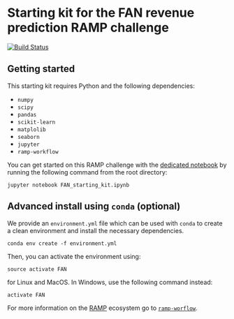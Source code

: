 # Starting kit for the FAN revenue prediction RAMP challenge

[![Build Status](https://travis-ci.org/ramp-kits/fan_revenue_prediction.svg?branch=master)](https://travis-ci.org/ramp-kits/fan_revenue_prediction)

## Getting started

This starting kit requires Python and the following dependencies:

* `numpy`
* `scipy`
* `pandas`
* `scikit-learn`
* `matplolib`
* `seaborn`
* `jupyter`
* `ramp-workflow`

You can get started on this RAMP challenge with the
[dedicated notebook](FAN_starting_kit.ipynb) by running the following command
from the root directory:

```
jupyter notebook FAN_starting_kit.ipynb
```
## Advanced install using `conda` (optional)

We provide an `environment.yml` file which can be used with `conda` to
create a clean environment and install the necessary dependencies.

```
conda env create -f environment.yml
```

Then, you can activate the environment using:

```
source activate FAN
```

for Linux and MacOS. In Windows, use the following command instead:

```
activate FAN
```

For more information on the [RAMP](http:www.ramp.studio) ecosystem go to
[`ramp-worflow`](https://github.com/paris-saclay-cds/ramp-workflow).
